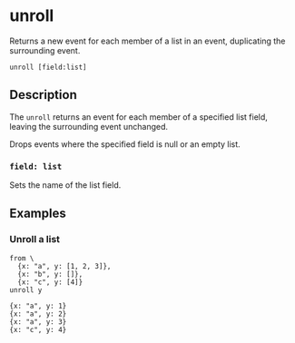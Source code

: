 # unroll

Returns a new event for each member of a list in an event, duplicating the
surrounding event.

```tql
unroll [field:list]
```

## Description

The `unroll` returns an event for each member of a specified list field,
leaving the surrounding event unchanged.

Drops events where the specified field is null or an empty list.

### `field: list`

Sets the name of the list field.

## Examples

### Unroll a list

```tql
from \
  {x: "a", y: [1, 2, 3]},
  {x: "b", y: []},
  {x: "c", y: [4]}
unroll y
```

```tql
{x: "a", y: 1}
{x: "a", y: 2}
{x: "a", y: 3}
{x: "c", y: 4}
```
